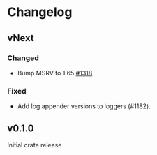 # Changelog

## vNext

### Changed

- Bump MSRV to 1.65 [#1318](https://github.com/open-telemetry/opentelemetry-rust/pull/1318)

### Fixed

- Add log appender versions to loggers (#1182).

## v0.1.0

Initial crate release

